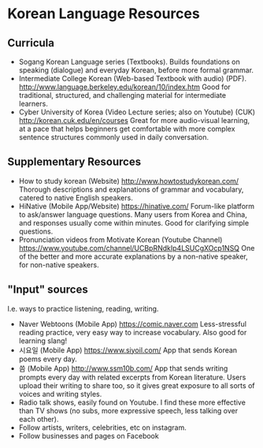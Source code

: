 # Korean Language Resources



## Curricula 
* Sogang Korean Language series (Textbooks). Builds foundations on speaking (dialogue) and everyday Korean, before more formal grammar.
* Intermediate College Korean (Web-based Textbook with audio) (PDF). http://www.language.berkeley.edu/korean/10/index.htm 
Good for traditional, structured, and challenging material for intermediate learners. 
* Cyber University of Korea (Video Lecture series; also on Youtube) (CUK) http://korean.cuk.edu/en/courses 
Great for more audio-visual learning, at a pace that helps beginners get comfortable with more complex sentence structures commonly used in daily conversation.

## Supplementary Resources

* How to study korean (Website) http://www.howtostudykorean.com/ 
Thorough descriptions and explanations of grammar and vocabulary, catered to native English speakers.
* HiNative (Mobile App/Website) https://hinative.com/
Forum-like platform to ask/answer language questions. Many users from Korea and China, and responses usually come within minutes. Good for clarifying simple questions.
* Pronunciation videos from Motivate Korean (Youtube Channel) https://www.youtube.com/channel/UCBpRNdkIp4LSUCgXOcp1NSQ 
One of the better and more accurate explanations by a non-native speaker, for non-native speakers.


## "Input" sources
I.e. ways to practice listening, reading, writing.
* Naver Webtoons (Mobile App) https://comic.naver.com
Less-stressful reading practice, very easy way to increase vocabulary. Also good for learning slang! 
* 시요일 (Mobile App) https://www.siyoil.com/
App that sends Korean poems every day. 
* 씀 (Mobile App) http://www.ssm10b.com/ 
App that sends writing prompts every day with related excerpts from Korean literature. Users upload their writing to share too, so it gives great exposure to all sorts of voices and writing styles.
* Radio talk shows, easily found on Youtube. I find these more effective than TV shows (no subs, more expressive speech, less talking over each other).
* Follow artists, writers, celebrities, etc on instagram.
* Follow businesses and pages on Facebook
